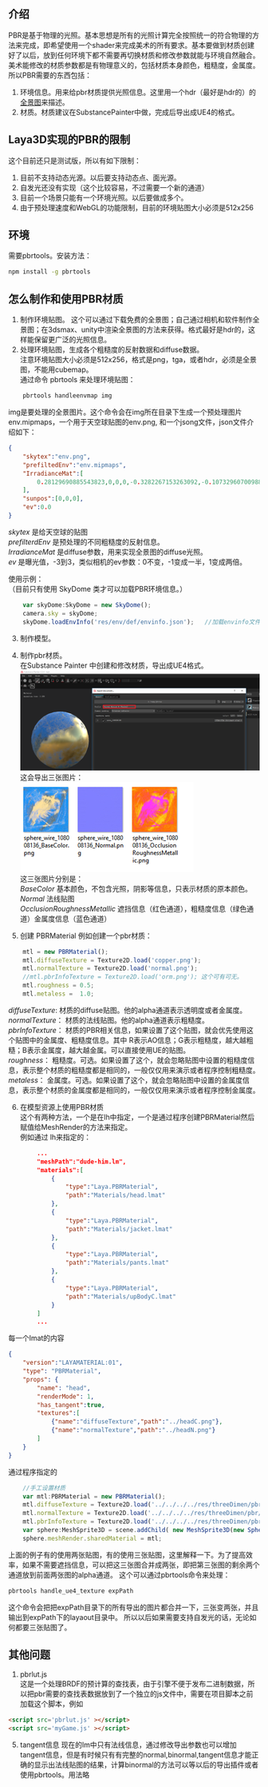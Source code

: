 ## 介绍
PBR是基于物理的光照。基本思想是所有的光照计算完全按照统一的符合物理的方法来完成，即希望使用一个shader来完成美术的所有要求。基本要做到材质创建好了以后，放到任何环境下都不需要再切换材质和修改参数就能与环境自然融合。美术能修改的材质参数都是有物理意义的，包括材质本身颜色，粗糙度，金属度。
所以PBR需要的东西包括：  
1. 环境信息。用来给pbr材质提供光照信息。这里用一个hdr（最好是hdr的）的[全景图](panorama.md)来描述。
2. 材质。材质建议在SubstancePainter中做，完成后导出成UE4的格式。
## Laya3D实现的PBR的限制
这个目前还只是测试版，所以有如下限制：
1. 目前不支持动态光源。以后要支持动态点、面光源。
2. 自发光还没有实现（这个比较容易，不过需要一个新的通道）
3. 目前一个场景只能有一个环境光照。以后要做成多个。
4. 由于预处理速度和WebGL的功能限制，目前的环境贴图大小必须是512x256

## 环境
需要pbrtools。安装方法：
```bash
npm install -g pbrtools
```

## 怎么制作和使用PBR材质
1. 制作环境贴图。
这个可以通过下载免费的全景图；自己通过相机和软件制作全景图；在3dsmax、unity中渲染全景图的方法来获得。格式最好是hdr的，这样能保留更广泛的光照信息。
2. 处理环境贴图，生成各个粗糙度的反射数据和diffuse数据。  
    注意环境贴图大小必须是512x256，格式是png，tga，或者hdr，必须是全景图，不能用cubemap。  
    通过命令 pbrtools 来处理环境贴图：
```bash
    pbrtools handleenvmap img
```    
img是要处理的全景图片。这个命令会在img所在目录下生成一个预处理图片 env.mipmaps，一个用于天空球贴图的env.png, 和一个jsong文件，json文件介绍如下：
```json
{
    "skytex":"env.png",
    "prefiltedEnv":"env.mipmaps",
    "IrradianceMat":[
        0.28129690885543823,0,0,0,-0.3282267153263092,-0.1073296070098877,0,0,-0.29809144139289856,0.13647188246250153,-0.17396731674671173,0,-0.5436494946479797,0.18786616623401642,0.2717423141002655,0.5554966926574707,0.2510770261287689,0,0,0,-0.295642226934433,-0.08785344660282135,0,0,-0.2755483090877533,0.12092982232570648,-0.16322359442710876,0,-0.5187899470329285,0.1655164659023285,0.3213203251361847,0.5639563798904419,0.17064285278320312,0,0,0,-0.22071118652820587,-0.04934860020875931,0,0,-0.21280556917190552,0.08689119666814804,-0.12129425257444382,0,-0.40946751832962036,0.11174142360687256,0.36054936051368713,0.5101194381713867
    ],
    "sunpos":[0,0,0],
    "ev":0.0
}
```
*skytex* 是给天空球的贴图  
*prefilterdEnv* 是预处理的不同粗糙度的反射信息。  
*IrradianceMat*  是diffuse参数，用来实现全景图的diffuse光照。  
*ev* 是曝光值，-3到3，类似相机的ev参数：0不变，-1变成一半，1变成两倍。  

使用示例：  
（目前只有使用 SkyDome 类才可以加载PBR环境信息。）  
```javascript
    var skyDome:SkyDome = new SkyDome();
    camera.sky = skyDome;
    skyDome.loadEnvInfo('res/env/def/envinfo.json');   //加载envinfo文件指定的环境光照信息。
```

3. 制作模型。
4. 制作pbr材质。  
在Substance Painter 中创建和修改材质，导出成UE4格式。  
![](expsptex.png)  
这会导出三张图片：  
![](uetex.png)  
这三张图片分别是：  
*BaseColor*  基本颜色，不包含光照，阴影等信息，只表示材质的原本颜色。  
*Normal*  法线贴图  
*OcclusionRoughnessMetallic*  遮挡信息（红色通道），粗糙度信息（绿色通道）金属度信息（蓝色通道）  

5. 创建 PBRMaterial
例如创建一个pbr材质：
```javascript
    mtl = new PBRMaterial();
    mtl.diffuseTexture = Texture2D.load('copper.png');
    mtl.normalTexture = Texture2D.load('normal.png');
    //mtl.pbrInfoTexture = Texture2D.load('orm.png'); 这个可有可无。
    mtl.roughness = 0.5;
    mtl.metaless =  1.0;
```
*diffuseTexture*: 材质的diffuse贴图。他的alpha通道表示透明度或者金属度。  
*normalTexture*： 材质的法线贴图。他的alpha通道表示粗糙度。  
*pbrInfoTexture*： 材质的PBR相关信息，如果设置了这个贴图，就会优先使用这个贴图中的金属度、粗糙度信息。其中 R表示AO信息；G表示粗糙度，越大越粗糙；B表示金属度，越大越金属。可以直接使用UE的贴图。  
*roughness*： 粗糙度。可选。如果设置了这个，就会忽略贴图中设置的粗糙度信息，表示整个材质的粗糙度都是相同的，一般仅仅用来演示或者程序控制粗糙度。  
*metaless*： 金属度。可选。如果设置了这个，就会忽略贴图中设置的金属度信息，表示整个材质的金属度都是相同的，一般仅仅用来演示或者程序控制金属度。  

6. 在模型资源上使用PBR材质  
这个有两种方法，一个是在lh中指定，一个是通过程序创建PBRMaterial然后赋值给MeshRender的方法来指定。  
例如通过 lh来指定的：  
```json
        ...
        "meshPath":"dude-him.lm",
        "materials":[
            {
                "type":"Laya.PBRMaterial",
                "path":"Materials/head.lmat"
            },
            {
                "type":"Laya.PBRMaterial",
                "path":"Materials/jacket.lmat"
            },
            {
                "type":"Laya.PBRMaterial",
                "path":"Materials/pants.lmat"
            },
            {
                "type":"Laya.PBRMaterial",
                "path":"Materials/upBodyC.lmat"
            }
        ]
        ...
```
每一个lmat的内容
```json
{
    "version":"LAYAMATERIAL:01",
    "type": "PBRMaterial",
    "props": {
        "name": "head",
        "renderMode": 1,
        "has_tangent":true,
        "textures":[
            {"name":"diffuseTexture","path":"../headC.png"},
            {"name":"normalTexture","path":"../headN.png"}
        ]
    }
}
```

通过程序指定的
```javascript
    //手工设置材质
    var mtl:PBRMaterial = new PBRMaterial();
    mtl.diffuseTexture = Texture2D.load('../../../../res/threeDimen/pbr/basecolor.png');
    mtl.normalTexture = Texture2D.load('../../../../res/threeDimen/pbr/normal.png');
    mtl.pbrInfoTexture = Texture2D.load('../../../../res/threeDimen/pbr/orm.png');
    var sphere:MeshSprite3D = scene.addChild( new MeshSprite3D(new SphereMesh(0.1, 32, 32))) as MeshSprite3D;
    sphere.meshRender.sharedMaterial = mtl;

```

上面的例子有的使用两张贴图，有的使用三张贴图，这里解释一下。为了提高效率，如果不需要遮挡信息，可以把这三张图合并成两张，即把第三张图的剩余两个通道放到前面两张图的alpha通道。
这个可以通过pbrtools命令来处理：
```bash
pbrtools handle_ue4_texture expPath
```
这个命令会把把expPath目录下的所有导出的图片都合并一下，三张变两张，并且输出到expPath下的layaout目录中。
所以以后如果需要支持自发光的话，无论如何都要三张贴图了。

## 其他问题
1. pbrlut.js  
这是一个处理BRDF的预计算的查找表，由于引擎不便于发布二进制数据，所以把pbr需要的查找表数据放到了一个独立的js文件中，需要在项目脚本之前加载这个脚本，例如
```html
<script src='pbrlut.js' ></script>
<script src='myGame.js' ></script>
```

5. tangent信息
现在的lm中只有法线信息，通过修改导出参数也可以增加tangent信息，但是有时候只有有完整的normal,binormal,tangent信息才能正确的显示出法线贴图的结果，计算binormal的方法可以等以后的导出插件或者使用pbrtools。用法略
